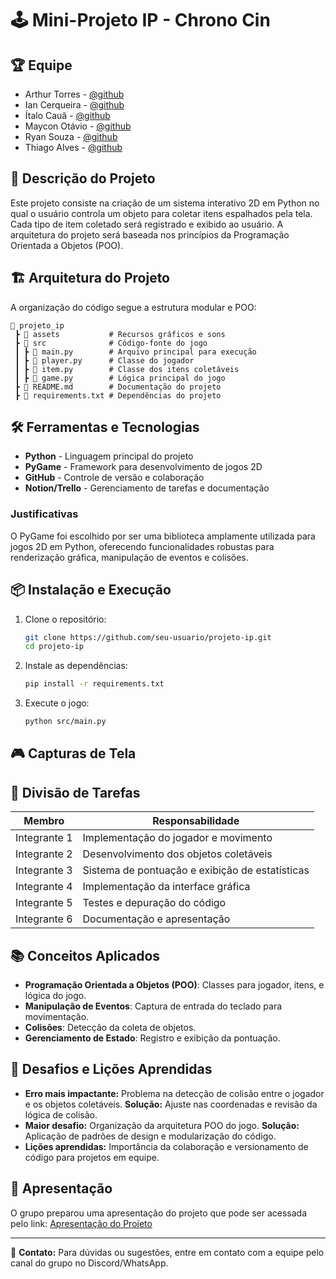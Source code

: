# 🕹️ Mini-Projeto IP - Chrono Cin

## 🏆 Equipe
- Arthur Torres <atl> - [@github](https://github.com/integrante1)
- Ian Cerqueira <idhac> - [@github](https://github.com/frogu1)
- Ítalo Cauã <icbo> - [@github](https://github.com/italo-Barbosa)
- Maycon Otávio <mobs> - [@github](https://github.com/m4yconn)
- Ryan Souza <rss15> - [@github](https://github.com/RyanRss15)
- Thiago Alves <tam6> - [@github](https://github.com/ThAlvesM)

## 🎯 Descrição do Projeto

Este projeto consiste na criação de um sistema interativo 2D em Python no qual o usuário controla um objeto para coletar itens espalhados pela tela. Cada tipo de item coletado será registrado e exibido ao usuário. A arquitetura do projeto será baseada nos princípios da Programação Orientada a Objetos (POO).

## 🏗️ Arquitetura do Projeto

A organização do código segue a estrutura modular e POO:

```
📂 projeto_ip
 ┣ 📂 assets           # Recursos gráficos e sons
 ┣ 📂 src              # Código-fonte do jogo
 ┃ ┣ 📜 main.py        # Arquivo principal para execução
 ┃ ┣ 📜 player.py      # Classe do jogador
 ┃ ┣ 📜 item.py        # Classe dos itens coletáveis
 ┃ ┣ 📜 game.py        # Lógica principal do jogo
 ┣ 📜 README.md        # Documentação do projeto
 ┣ 📜 requirements.txt # Dependências do projeto
```

## 🛠️ Ferramentas e Tecnologias

- **Python** - Linguagem principal do projeto
- **PyGame** - Framework para desenvolvimento de jogos 2D
- **GitHub** - Controle de versão e colaboração
- **Notion/Trello** - Gerenciamento de tarefas e documentação

### Justificativas

O PyGame foi escolhido por ser uma biblioteca amplamente utilizada para jogos 2D em Python, oferecendo funcionalidades robustas para renderização gráfica, manipulação de eventos e colisões.

## 📦 Instalação e Execução

1. Clone o repositório:
   ```bash
   git clone https://github.com/seu-usuario/projeto-ip.git
   cd projeto-ip
   ```
2. Instale as dependências:
   ```bash
   pip install -r requirements.txt
   ```
3. Execute o jogo:
   ```bash
   python src/main.py
   ```

## 🎮 Capturas de Tela



## 📌 Divisão de Tarefas

| Membro       | Responsabilidade                                |
| ------------ | ----------------------------------------------- |
| Integrante 1 | Implementação do jogador e movimento            |
| Integrante 2 | Desenvolvimento dos objetos coletáveis          |
| Integrante 3 | Sistema de pontuação e exibição de estatísticas |
| Integrante 4 | Implementação da interface gráfica              |
| Integrante 5 | Testes e depuração do código                    |
| Integrante 6 | Documentação e apresentação                     |

## 📚 Conceitos Aplicados

- **Programação Orientada a Objetos (POO)**: Classes para jogador, itens, e lógica do jogo.
- **Manipulação de Eventos**: Captura de entrada do teclado para movimentação.
- **Colisões**: Detecção da coleta de objetos.
- **Gerenciamento de Estado**: Registro e exibição da pontuação.

## 🚀 Desafios e Lições Aprendidas

- **Erro mais impactante:** Problema na detecção de colisão entre o jogador e os objetos coletáveis. **Solução:** Ajuste nas coordenadas e revisão da lógica de colisão.
- **Maior desafio:** Organização da arquitetura POO do jogo. **Solução:** Aplicação de padrões de design e modularização do código.
- **Lições aprendidas:** Importância da colaboração e versionamento de código para projetos em equipe.

## 📑 Apresentação

O grupo preparou uma apresentação do projeto que pode ser acessada pelo link:
[Apresentação do Projeto](https://docs.google.com/presentation/d/SEU-LINK-AQUI)

---

📩 **Contato:** Para dúvidas ou sugestões, entre em contato com a equipe pelo canal do grupo no Discord/WhatsApp.

